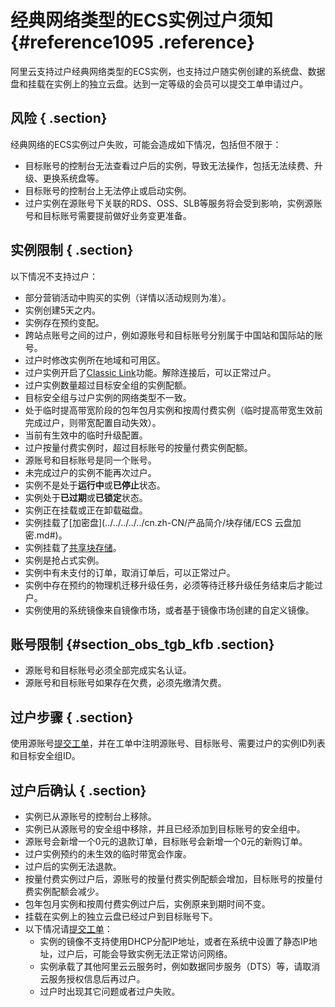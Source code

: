 # 经典网络类型的ECS实例过户须知 {#reference1095 .reference}

阿里云支持过户经典网络类型的ECS实例，也支持过户随实例创建的系统盘、数据盘和挂载在实例上的独立云盘。达到一定等级的会员可以提交工单申请过户。

## 风险 { .section}

经典网络的ECS实例过户失败，可能会造成如下情况，包括但不限于：

-   目标账号的控制台无法查看过户后的实例，导致无法操作，包括无法续费、升级、更换系统盘等。
-   目标账号的控制台上无法停止或启动实例。
-   过户实例在源账号下关联的RDS、OSS、SLB等服务将会受到影响，实例源账号和目标账号需要提前做好业务变更准备。

## 实例限制 { .section}

以下情况不支持过户：

-   部分营销活动中购买的实例（详情以活动规则为准）。
-   实例创建5天之内。
-   实例存在预约变配。
-   跨站点账号之间的过户，例如源账号和目标账号分别属于中国站和国际站的账号。
-   过户时修改实例所在地域和可用区。
-   过户实例开启了[Classic Link](../../../../../cn.zh-CN/用户指南/网络连接/ClassicLink/ClassicLink概述.md#)功能。解除连接后，可以正常过户。
-   过户实例数量超过目标安全组的实例配额。
-   目标安全组与过户实例的网络类型不一致。
-   处于临时提高带宽阶段的包年包月实例和按周付费实例（临时提高带宽生效前完成过户，则带宽配置自动失效）。
-   当前有生效中的临时升级配置。
-   过户按量付费实例时，超过目标账号的按量付费实例配额。
-   源账号和目标账号是同一个账号。
-   未完成过户的实例不能再次过户。
-   实例不是处于**运行中**或**已停止**状态。
-   实例处于**已过期**或**已锁定**状态。
-   实例正在挂载或正在卸载磁盘。
-   实例挂载了[加密盘](../../../../../cn.zh-CN/产品简介/块存储/ECS 云盘加密.md#)。
-   实例挂载了[共享块存储](../../../../../cn.zh-CN/产品简介/块存储/云盘和共享块存储.md#)。
-   实例是抢占式实例。
-   实例中有未支付的订单，取消订单后，可以正常过户。
-   实例中存在预约的物理机迁移升级任务，必须等待迁移升级任务结束后才能过户。
-   实例使用的系统镜像来自镜像市场，或者基于镜像市场创建的自定义镜像。

## 账号限制 {#section_obs_tgb_kfb .section}

-   源账号和目标账号必须全部完成实名认证。
-   源账号和目标账号如果存在欠费，必须先缴清欠费。

## 过户步骤 { .section}

使用源账号[提交工单](https://selfservice.console.aliyun.com/ticket/createIndex)，并在工单中注明源账号、目标账号、需要过户的实例ID列表和目标安全组ID。

## 过户后确认 { .section}

-   实例已从源账号的控制台上移除。
-   实例已从源账号的安全组中移除，并且已经添加到目标账号的安全组中。
-   源账号会新增一个0元的退款订单，目标账号会新增一个0元的新购订单。
-   过户实例预约的未生效的临时带宽会作废。
-   过户后的实例无法退款。
-   按量付费实例过户后，源账号的按量付费实例配额会增加，目标账号的按量付费实例配额会减少。
-   包年包月实例和按周付费实例过户后，实例原来到期时间不变。
-   挂载在实例上的独立云盘已经过户到目标账号下。
-   以下情况请[提交工单](https://selfservice.console.aliyun.com/ticket/createIndex)：
    -   实例的镜像不支持使用DHCP分配IP地址，或者在系统中设置了静态IP地址，过户后，可能会导致实例无法正常访问网络。
    -   实例承载了其他阿里云云服务时，例如数据同步服务（DTS）等，请取消云服务授权信息后再过户。
    -   过户时出现其它问题或者过户失败。

